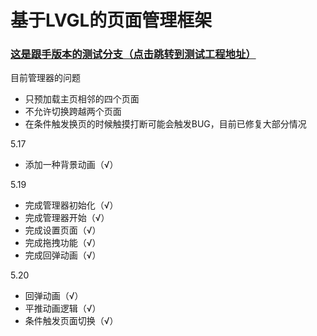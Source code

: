 # 基于LVGL的页面管理框架

### [这是跟手版本的测试分支（点击跳转到测试工程地址）](https://github.com/WiseMCU/lv_codeblocks_win8.3/tree/PageManager_CodeBloacksWin8.3)

目前管理器的问题

- 只预加载主页相邻的四个页面
- 不允许切换跨越两个页面
- 在条件触发换页的时候触摸打断可能会触发BUG，目前已修复大部分情况

5.17

- 添加一种背景动画（√）

5.19

- 完成管理器初始化（√）
- 完成管理器开始（√）
- 完成设置页面（√）
- 完成拖拽功能（√）
- 完成回弹动画（√）

5.20

- 回弹动画（√）
- 平推动画逻辑（√）
- 条件触发页面切换（√）